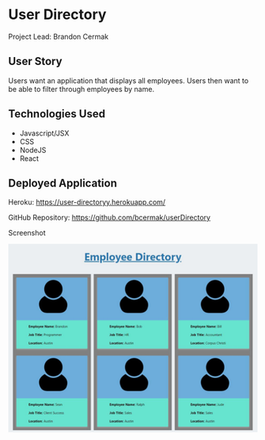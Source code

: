 # User Directory

<p>Project Lead: Brandon Cermak</P>

## User Story ##

Users want an application that displays all employees. Users then want to be able to filter through employees by name. 

## Technologies Used ##
* Javascript/JSX
* CSS
* NodeJS
* React

## Deployed Application ##

Heroku: https://user-directoryy.herokuapp.com/

GitHub Repository: https://github.com/bcermak/userDirectory

Screenshot

<img src = "public\images\appscreenshot.JPG" alt = "screenshot">



